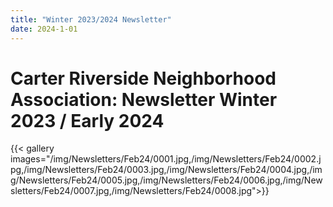 ```yaml
---
title: "Winter 2023/2024 Newsletter"
date: 2024-1-01
---
```


# Carter Riverside Neighborhood Association: Newsletter Winter 2023 / Early 2024

{{< gallery images="/img/Newsletters/Feb24/0001.jpg,/img/Newsletters/Feb24/0002.jpg,/img/Newsletters/Feb24/0003.jpg,/img/Newsletters/Feb24/0004.jpg,/img/Newsletters/Feb24/0005.jpg,/img/Newsletters/Feb24/0006.jpg,/img/Newsletters/Feb24/0007.jpg,/img/Newsletters/Feb24/0008.jpg">}}



